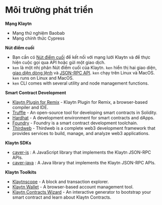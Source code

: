 # Môi trường phát triển

**Mạng Klaytn**

- Mạng thử nghiệm Baobab
- Mạng chính thức Cypress

**Nút điểm cuối**

- Bạn cần có [Nút điểm cuối](../../nodes/endpoint-node/endpoint-node.md) để kết nối với mạng lưới Klaytn và để thực hiện cuộc gọi qua API hoặc gửi một giao dịch.
- `ken` là một nhị phân Nút điểm cuối của Klaytn. `ken` hiển thị hai giao diện, [giao diện dòng lệnh](../../nodes/endpoint-node/ken-cli-commands.md) và [JSON-RPC API](../../references/json-rpc/json-rpc.md). `ken` chạy trên Linux và MacOS. `ken` runs on Linux and MacOS.
- `ken` CLI comes with several utility and node management functions.

**Smart Contract Development**

- [Klaytn Plugin for Remix](https://ide.klaytn.foundation) - Klaytn Plugin for Remix, a browser-based compiler and IDE.
- [Truffle](https://github.com/trufflesuite/truffle) - An open-source tool for developing smart contracts in Solidity.
- [Hardhat](https://hardhat.org/hardhat-runner/docs/getting-started) - A development environment for smart contracts and dApps.
- [Foundry](https://book.getfoundry.sh/) - Foundry is a smart contract development toolchain.
- [Thirdweb](https://portal.thirdweb.com/) - Thirdweb is a complete web3 development framework that provides services to build, manage, and analyze web3 applications.

**Klaytn SDKs**

- [caver-js](../../references/sdk/caver-js/caver-js.md) : A JavaScript library that implements the Klaytn JSON-RPC APIs.
- [caver-java](../../references/sdk/caver-java/caver-java.md) : A Java library that implements the Klaytn JSON-RPC APIs.

**Klaytn Toolkits**

- [Klaytnscope](https://scope.klaytn.com/) - A block and transaction explorer.
- [Klaytn Wallet](https://wallet.klaytn.com/) - A browser-based account management tool.
- [Klaytn Contracts Wizard](https://wizard.klaytn.foundation/) - An interactive generator to bootstrap your smart contract and learn about Klaytn Contracts.
